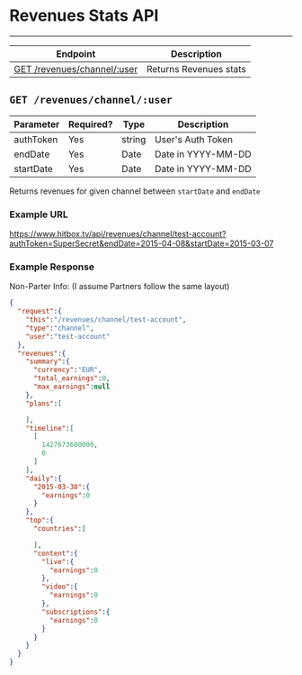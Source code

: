 # Revenues Stats API
***

| Endpoint | Description |
| ---- | --------------- |
| [GET /revenues/channel/:user](/channel/revenues.md#get-revenueschanneluser) | Returns Revenues stats |

## `GET /revenues/channel/:user`

| Parameter | Required? | Type | Description |
| --- | --- | --- | --- |
| authToken | Yes | string | User's Auth Token |
| endDate | Yes | Date | Date in YYYY-MM-DD |
| startDate | Yes | Date | Date in YYYY-MM-DD |

Returns revenues for given channel between `startDate` and `endDate`

### Example URL

https://www.hitbox.tv/api/revenues/channel/test-account?authToken=SuperSecret&endDate=2015-04-08&startDate=2015-03-07

### Example Response 

Non-Parter Info: (I assume Partners follow the same layout)
```json
{
  "request":{
    "this":"/revenues/channel/test-account",
    "type":"channel",
    "user":"test-account"
  },
  "revenues":{
    "summary":{
      "currency":"EUR",
      "total_earnings":0,
      "max_earnings":null
    },
    "plans":[

    ],
    "timeline":[
      [
        1427673600000,
        0
      ]
    ],
    "daily":{
      "2015-03-30":{
        "earnings":0
      }
    },
    "top":{
      "countries":[

      ],
      "content":{
        "live":{
          "earnings":0
        },
        "video":{
          "earnings":0
        },
        "subscriptions":{
          "earnings":0
        }
      }
    }
  }
}
```
